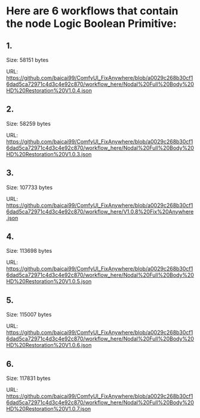 # Here are 6 workflows that contain the node Logic Boolean Primitive:

## 1. 

Size: 58151 bytes

URL: https://github.com/baicai99/ComfyUI_FixAnywhere/blob/a0029c268b30cf16dad5ca72971c4d3c4e92c870/workflow_here/Nodal%20Full%20Body%20HD%20Restoration%20V1.0.4.json

## 2. 

Size: 58259 bytes

URL: https://github.com/baicai99/ComfyUI_FixAnywhere/blob/a0029c268b30cf16dad5ca72971c4d3c4e92c870/workflow_here/Nodal%20Full%20Body%20HD%20Restoration%20V1.0.3.json

## 3. 

Size: 107733 bytes

URL: https://github.com/baicai99/ComfyUI_FixAnywhere/blob/a0029c268b30cf16dad5ca72971c4d3c4e92c870/workflow_here/V1.0.8%20Fix%20Anywhere.json

## 4. 

Size: 113698 bytes

URL: https://github.com/baicai99/ComfyUI_FixAnywhere/blob/a0029c268b30cf16dad5ca72971c4d3c4e92c870/workflow_here/Nodal%20Full%20Body%20HD%20Restoration%20V1.0.5.json

## 5. 

Size: 115007 bytes

URL: https://github.com/baicai99/ComfyUI_FixAnywhere/blob/a0029c268b30cf16dad5ca72971c4d3c4e92c870/workflow_here/Nodal%20Full%20Body%20HD%20Restoration%20V1.0.6.json

## 6. 

Size: 117831 bytes

URL: https://github.com/baicai99/ComfyUI_FixAnywhere/blob/a0029c268b30cf16dad5ca72971c4d3c4e92c870/workflow_here/Nodal%20Full%20Body%20HD%20Restoration%20V1.0.7.json

